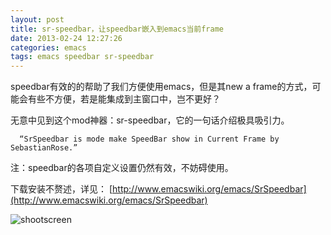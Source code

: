 ```yaml
---
layout: post
title: sr-speedbar，让speedbar嵌入到emacs当前frame
date: 2013-02-24 12:27:26
categories: emacs
tags: emacs speedbar sr-speedbar
---
```


speedbar有效的的帮助了我们方便使用emacs，但是其new a frame的方式，可能会有些不方便，若是能集成到主窗口中，岂不更好？

无意中见到这个mod神器：sr-speedbar，它的一句话介绍极具吸引力。
 
`   “SrSpeedbar is mode make SpeedBar show in Current Frame by SebastianRose.”  `
 

注：speedbar的各项自定义设置仍然有效，不妨碍使用。
 
 
下载安装不赘述，详见：
[http://www.emacswiki.org/emacs/SrSpeedbar](http://www.emacswiki.org/emacs/SrSpeedbar)

![shootscreen]({{site.url}}/img/sr-speedbar-into-emacs.png)
